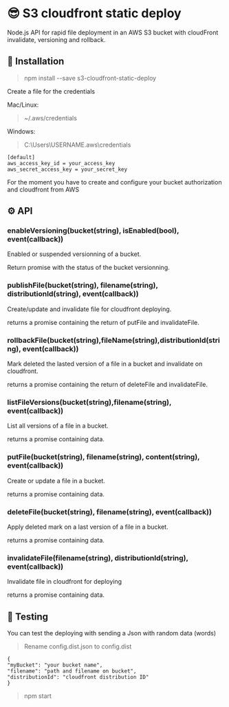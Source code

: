 # :sunglasses: S3 cloudfront static deploy 

Node.js API for rapid file deployment in an AWS S3 bucket with cloudFront invalidate, versioning and rollback.

## :rocket: Installation 

> npm install --save s3-cloudfront-static-deploy

Create a file for the credentials

Mac/Linux: 
> ~/.aws/credentials

Windows: 
> C:\Users\USERNAME\.aws\credentials

    [default]
    aws_access_key_id = your_access_key
    aws_secret_access_key = your_secret_key

For the moment you have to create and configure your bucket authorization and cloudfront from AWS

## :gear: API 

### **enableVersioning(bucket(string), isEnabled(bool), event(callback))**

Enabled or suspended versionning of a bucket.

Return promise with the status of the bucket versionning.

### **publishFile(bucket(string), filename(string), distributionId(string), event(callback))**

Create/update and invalidate file for cloudfront deploying.

returns a promise containing the return of putFile and invalidateFile.

### **rollbackFile(bucket(string),fileName(string),distributionId(string), event(callback))**

Mark deleted the lasted version of a file in a bucket and invalidate on cloudfront.

returns a promise containing the return of deleteFile and invalidateFile.

### **listFileVersions(bucket(string),filename(string), event(callback))**

List all versions of a file in a bucket.

returns a promise containing data.

### **putFile(bucket(string), filename(string), content(string), event(callback))**

Create or update a file in a bucket.

returns a promise containing data.

### **deleteFile(bucket(string), filename(string), event(callback))**

Apply deleted mark on a last version of a file in a bucket.

returns a promise containing data.

### **invalidateFile(filename(string), distributionId(string), event(callback))**

Invalidate file in cloudfront for deploying

returns a promise containing data.

## :eyes: Testing 

You can test the deploying with sending a Json with random data (words)

> Rename config.dist.json to config.dist

    {
    "myBucket": "your bucket name",
    "filename": "path and filename on bucket",
    "distributionId": "cloudfront distribution ID"
    }

> npm start
